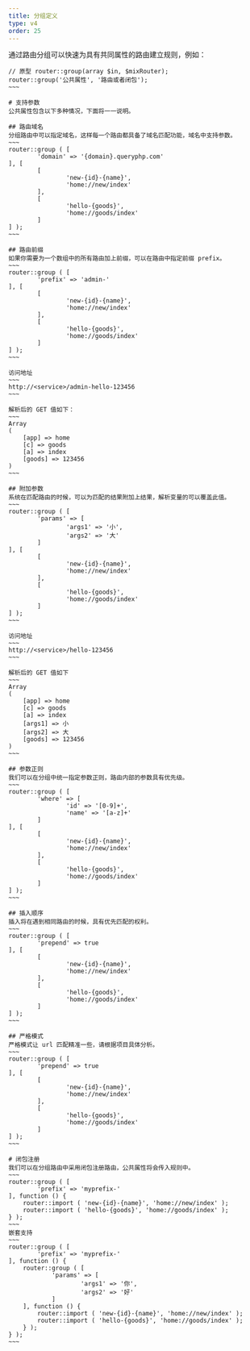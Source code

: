 ```yaml
---
title: 分组定义
type: v4
order: 25
---
```


通过路由分组可以快速为具有共同属性的路由建立规则，例如：
~~~~~~
// 原型 router::group(array $in, $mixRouter);
router::group('公共属性', '路由或者闭包');
~~~

# 支持参数
公共属性包含以下多种情况，下面将一一说明。

## 路由域名
分组路由中可以指定域名，这样每一个路由都具备了域名匹配功能，域名中支持参数。
~~~
router::group ( [ 
        'domain' => '{domain}.queryphp.com' 
], [ 
        [ 
                'new-{id}-{name}',
                'home://new/index' 
        ],
        [ 
                'hello-{goods}',
                'home://goods/index' 
        ] 
] );
~~~

## 路由前缀
如果你需要为一个数组中的所有路由加上前缀，可以在路由中指定前缀 prefix。
~~~
router::group ( [ 
        'prefix' => 'admin-' 
], [ 
        [ 
                'new-{id}-{name}',
                'home://new/index' 
        ],
        [ 
                'hello-{goods}',
                'home://goods/index' 
        ] 
] );
~~~

访问地址
~~~
http://<service>/admin-hello-123456
~~~

解析后的 GET 值如下：
~~~
Array
(
    [app] => home
    [c] => goods
    [a] => index
    [goods] => 123456
)
~~~

## 附加参数
系统在匹配路由的时候，可以为匹配的结果附加上结果，解析变量的可以覆盖此值。
~~~
router::group ( [ 
        'params' => [ 
                'args1' => '小',
                'args2' => '大' 
        ] 
], [ 
        [ 
                'new-{id}-{name}',
                'home://new/index' 
        ],
        [ 
                'hello-{goods}',
                'home://goods/index' 
        ] 
] );
~~~

访问地址 
~~~
http://<service>/hello-123456
~~~

解析后的 GET 值如下
~~~
Array
(
    [app] => home
    [c] => goods
    [a] => index
    [args1] => 小
    [args2] => 大
    [goods] => 123456
)
~~~

## 参数正则
我们可以在分组中统一指定参数正则，路由内部的参数具有优先级。
~~~
router::group ( [ 
        'where' => [ 
                'id' => '[0-9]+',
                'name' => '[a-z]+' 
        ] 
], [ 
        [ 
                'new-{id}-{name}',
                'home://new/index' 
        ],
        [ 
                'hello-{goods}',
                'home://goods/index' 
        ] 
] );
~~~

## 插入顺序
插入将在遇到相同路由的时候，具有优先匹配的权利。
~~~
router::group ( [ 
        'prepend' => true 
], [ 
        [ 
                'new-{id}-{name}',
                'home://new/index' 
        ],
        [ 
                'hello-{goods}',
                'home://goods/index' 
        ] 
] );
~~~

## 严格模式
严格模式让 url 匹配精准一些，请根据项目具体分析。
~~~
router::group ( [ 
        'prepend' => true 
], [ 
        [ 
                'new-{id}-{name}',
                'home://new/index' 
        ],
        [ 
                'hello-{goods}',
                'home://goods/index' 
        ] 
] );
~~~

# 闭包注册
我们可以在分组路由中采用闭包注册路由，公共属性将会传入规则中。
~~~
router::group ( [ 
        'prefix' => 'myprefix-' 
], function () {
    router::import ( 'new-{id}-{name}', 'home://new/index' );
    router::import ( 'hello-{goods}', 'home://goods/index' );
} );
~~~
嵌套支持
~~~
router::group ( [ 
        'prefix' => 'myprefix-' 
], function () {
    router::group ( [ 
            'params' => [ 
                    'args1' => '你',
                    'args2' => '好' 
            ] 
    ], function () {
        router::import ( 'new-{id}-{name}', 'home://new/index' );
        router::import ( 'hello-{goods}', 'home://goods/index' );
    } );
} );
~~~